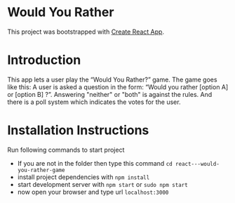 # Would You Rather
This project was bootstrapped with [Create React App](https://github.com/facebookincubator/create-react-app).

# Introduction
This app lets a user play the “Would You Rather?” game. The game goes like this: A user is asked a question in the form: “Would you rather [option A] or [option B] ?”. Answering "neither" or "both" is against the rules. And there is a poll system which indicates the votes for the  user.

# Installation Instructions

Run following commands to start project

* If you are not in the folder then type this command `cd react---would-you-rather-game`
* install project dependencies with `npm install`
* start development server with `npm start` or `sudo npm start`
* now open your browser and type url `localhost:3000`
